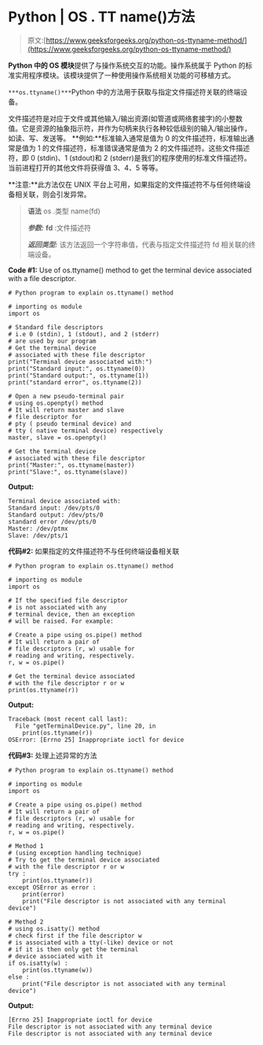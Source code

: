 # Python | OS . TT name()方法

> 原文:[https://www.geeksforgeeks.org/python-os-ttyname-method/](https://www.geeksforgeeks.org/python-os-ttyname-method/)

**Python 中的 OS 模块**提供了与操作系统交互的功能。操作系统属于 Python 的标准实用程序模块。该模块提供了一种使用操作系统相关功能的可移植方式。

`***os.ttyname()***`Python 中的方法用于获取与指定文件描述符关联的终端设备。

文件描述符是对应于文件或其他输入/输出资源(如管道或网络套接字)的小整数值。它是资源的抽象指示符，并作为句柄来执行各种较低级别的输入/输出操作，如读、写、发送等。
**例如:**标准输入通常是值为 0 的文件描述符，标准输出通常是值为 1 的文件描述符，标准错误通常是值为 2 的文件描述符。这些文件描述符，即 0 (stdin)、1 (stdout)和 2 (stderr)是我们的程序使用的标准文件描述符。当前进程打开的其他文件将获得值 3、4、5 等等。

**注意:**此方法仅在 UNIX 平台上可用，如果指定的文件描述符不与任何终端设备相关联，则会引发异常。

> **语法** os .类型 name(fd)
> 
> ***参数:***
> **fd** :文件描述符
> 
> ***返回类型:*** 该方法返回一个字符串值，代表与指定文件描述符 fd 相关联的终端设备。

**Code #1:** Use of os.ttyname() method to get the terminal device associated with a file descriptor.

```
# Python program to explain os.ttyname() method  

# importing os module 
import os

# Standard file descriptors
# i.e 0 (stdin), 1 (stdout), and 2 (stderr)
# are used by our program 
# Get the terminal device 
# associated with these file descriptor
print("Terminal device associated with:")
print("Standard input:", os.ttyname(0))
print("Standard output:", os.ttyname(1))
print("standard error", os.ttyname(2))

# Open a new pseudo-terminal pair
# using os.openpty() method
# It will return master and slave 
# file descriptor for 
# pty ( pseudo terminal device) and
# tty ( native terminal device) respectively
master, slave = os.openpty()

# Get the terminal device 
# associated with these file descriptor
print("Master:", os.ttyname(master))
print("Slave:", os.ttyname(slave))
```

**Output:**

```
Terminal device associated with:
Standard input: /dev/pts/0
Standard output: /dev/pts/0
standard error /dev/pts/0
Master: /dev/ptmx
Slave: /dev/pts/1

```

**代码#2:** 如果指定的文件描述符不与任何终端设备相关联

```
# Python program to explain os.ttyname() method  

# importing os module 
import os

# If the specified file descriptor
# is not associated with any 
# terminal device, then an exception
# will be raised. For example:

# Create a pipe using os.pipe() method
# It will return a pair of 
# file descriptors (r, w) usable for
# reading and writing, respectively.
r, w = os.pipe()

# Get the terminal device associated 
# with the file descriptor r or w
print(os.ttyname(r)) 
```

**Output:**

```
Traceback (most recent call last):
  File "getTerminalDevice.py", line 20, in 
    print(os.ttyname(r))
OSError: [Errno 25] Inappropriate ioctl for device

```

**代码#3:** 处理上述异常的方法

```
# Python program to explain os.ttyname() method  

# importing os module 
import os

# Create a pipe using os.pipe() method
# It will return a pair of 
# file descriptors (r, w) usable for
# reading and writing, respectively.
r, w = os.pipe()

# Method 1 
# (using exception handling technique)
# Try to get the terminal device associated 
# with the file descriptor r or w
try :
    print(os.ttyname(r)) 
except OSError as error :
    print(error)
    print("File descriptor is not associated with any terminal device")

# Method 2
# using os.isatty() method
# check first if the file descriptor w
# is associated with a tty(-like) device or not
# if it is then only get the terminal
# device associated with it
if os.isatty(w) :
    print(os.ttyname(w))
else :
    print("File descriptor is not associated with any terminal device")
```

**Output:**

```
[Errno 25] Inappropriate ioctl for device
File descriptor is not associated with any terminal device
File descriptor is not associated with any terminal device

```